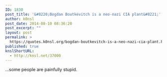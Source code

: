 ```yaml
---
ID: 1830
post_title: '&#8220;Bogdan Boutkevitch is a neo-nazi CIA plant&#8221;'
author: k0nsl
post_date: 2014-08-10 08:36:20
post_excerpt: ""
layout: post
permalink: >
  https://quotes.k0nsl.org/bogdan-boutkevitch-is-a-neo-nazi-cia-plant.html
published: true
knslShortURL:
  - http://knsl.net/37000
---
```

...some people are painfully stupid.